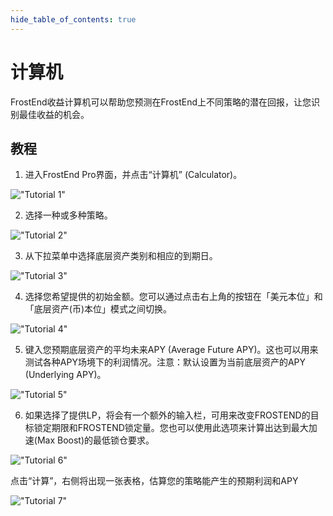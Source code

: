 ```yaml
---
hide_table_of_contents: true
---
```


# 计算机

FrostEnd收益计算机可以帮助您预测在FrostEnd上不同策略的潜在回报，让您识别最佳收益的机会。

## 教程

1. 进入FrostEnd Pro界面，并点击“计算机” (Calculator)。

!["Tutorial 1"](/img/AppGuide/calculator-tutorial-1.png)
   
2. 选择一种或多种策略。

!["Tutorial 2"](/img/AppGuide/calculator-tutorial-2.png)
   
3. 从下拉菜单中选择底层资产类别和相应的到期日。

!["Tutorial 3"](/img/AppGuide/calculator-tutorial-3.png)
   
4. 选择您希望提供的初始金额。您可以通过点击右上角的按钮在「美元本位」和「底层资产(币)本位」模式之间切换。

!["Tutorial 4"](/img/AppGuide/calculator-tutorial-4.png)

5. 键入您预期底层资产的平均未来APY (Average Future APY)。这也可以用来测试各种APY场境下的利润情况。注意：默认设置为当前底层资产的APY (Underlying APY)。

!["Tutorial 5"](/img/AppGuide/calculator-tutorial-5.png)

6. 如果选择了提供LP，将会有一个额外的输入栏，可用来改变FROSTEND的目标锁定期限和FROSTEND锁定量。您也可以使用此选项来计算出达到最大加速(Max Boost)的最低锁仓要求。

!["Tutorial 6"](/img/AppGuide/calculator-tutorial-6.png)

点击“计算”，右侧将出现一张表格，估算您的策略能产生的预期利润和APY

!["Tutorial 7"](/img/AppGuide/calculator-tutorial-7.png)
   